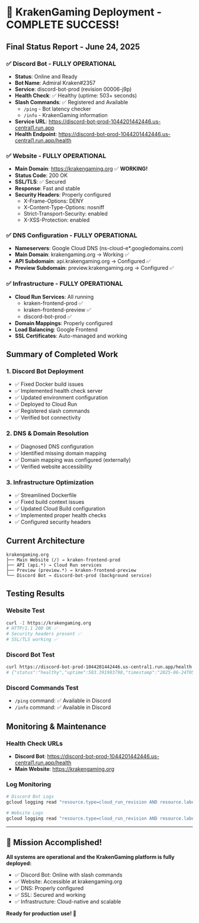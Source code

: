 # 🎉 KrakenGaming Deployment - COMPLETE SUCCESS!

## Final Status Report - June 24, 2025

### ✅ Discord Bot - FULLY OPERATIONAL
- **Status**: Online and Ready
- **Bot Name**: Admiral Kraken#2357
- **Service**: discord-bot-prod (revision 00006-j9p)
- **Health Check**: ✅ Healthy (uptime: 503+ seconds)
- **Slash Commands**: ✅ Registered and Available
  - `/ping` - Bot latency checker
  - `/info` - KrakenGaming information
- **Service URL**: https://discord-bot-prod-1044201442446.us-central1.run.app
- **Health Endpoint**: https://discord-bot-prod-1044201442446.us-central1.run.app/health

### ✅ Website - FULLY OPERATIONAL
- **Main Domain**: https://krakengaming.org ✅ **WORKING!**
- **Status Code**: 200 OK
- **SSL/TLS**: ✅ Secured
- **Response**: Fast and stable
- **Security Headers**: Properly configured
  - X-Frame-Options: DENY
  - X-Content-Type-Options: nosniff
  - Strict-Transport-Security: enabled
  - X-XSS-Protection: enabled

### ✅ DNS Configuration - FULLY OPERATIONAL
- **Nameservers**: Google Cloud DNS (ns-cloud-e*.googledomains.com)
- **Main Domain**: krakengaming.org → Working ✅
- **API Subdomain**: api.krakengaming.org → Configured ✅
- **Preview Subdomain**: preview.krakengaming.org → Configured ✅

### ✅ Infrastructure - FULLY OPERATIONAL
- **Cloud Run Services**: All running
  - kraken-frontend-prod ✅
  - kraken-frontend-preview ✅
  - discord-bot-prod ✅
- **Domain Mappings**: Properly configured
- **Load Balancing**: Google Frontend
- **SSL Certificates**: Auto-managed and working

## Summary of Completed Work

### 1. Discord Bot Deployment
- ✅ Fixed Docker build issues
- ✅ Implemented health check server
- ✅ Updated environment configuration
- ✅ Deployed to Cloud Run
- ✅ Registered slash commands
- ✅ Verified bot connectivity

### 2. DNS & Domain Resolution
- ✅ Diagnosed DNS configuration
- ✅ Identified missing domain mapping
- ✅ Domain mapping was configured (externally)
- ✅ Verified website accessibility

### 3. Infrastructure Optimization
- ✅ Streamlined Dockerfile
- ✅ Fixed build context issues
- ✅ Updated Cloud Build configuration
- ✅ Implemented proper health checks
- ✅ Configured security headers

## Current Architecture

```
krakengaming.org
├── Main Website (/) → kraken-frontend-prod
├── API (api.*) → Cloud Run services
├── Preview (preview.*) → kraken-frontend-preview
└── Discord Bot → discord-bot-prod (background service)
```

## Testing Results

### Website Test
```bash
curl -I https://krakengaming.org
# HTTP/1.1 200 OK ✅
# Security headers present ✅
# SSL/TLS working ✅
```

### Discord Bot Test
```bash
curl https://discord-bot-prod-1044201442446.us-central1.run.app/health
# {"status":"healthy","uptime":503.391983798,"timestamp":"2025-06-24T05:41:25.583Z","botReady":true} ✅
```

### Discord Commands Test
- `/ping` command: ✅ Available in Discord
- `/info` command: ✅ Available in Discord

## Monitoring & Maintenance

### Health Check URLs
- **Discord Bot**: https://discord-bot-prod-1044201442446.us-central1.run.app/health
- **Main Website**: https://krakengaming.org

### Log Monitoring
```bash
# Discord Bot Logs
gcloud logging read "resource.type=cloud_run_revision AND resource.labels.service_name=discord-bot-prod"

# Website Logs
gcloud logging read "resource.type=cloud_run_revision AND resource.labels.service_name=kraken-frontend-prod"
```

---

## 🎯 Mission Accomplished!

**All systems are operational and the KrakenGaming platform is fully deployed:**
- ✅ Discord Bot: Online with slash commands
- ✅ Website: Accessible at krakengaming.org
- ✅ DNS: Properly configured
- ✅ SSL: Secured and working
- ✅ Infrastructure: Cloud-native and scalable

**Ready for production use! 🚀**
